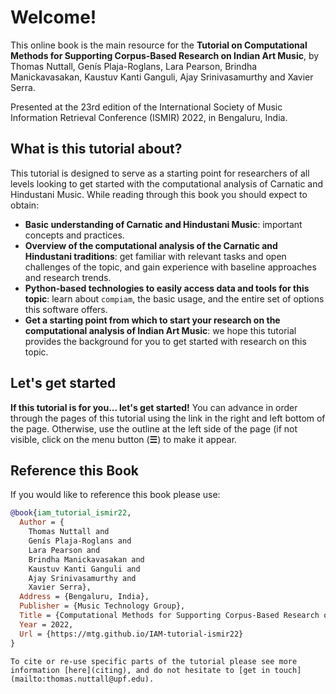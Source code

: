 # Welcome!

This online book is the main resource for the **Tutorial on Computational Methods for Supporting Corpus-Based Research on Indian Art Music**, by Thomas Nuttall, Genís Plaja-Roglans, Lara Pearson, Brindha Manickavasakan, Kaustuv Kanti Ganguli, Ajay Srinivasamurthy and Xavier Serra.

Presented at the 23rd edition of the International Society of Music Information Retrieval Conference (ISMIR) 2022, in Bengaluru, India.

## What is this tutorial about?
This tutorial is designed to serve as a starting point for researchers of all levels looking to get started with the computational analysis of Carnatic and Hindustani Music. While reading through this book you should expect to obtain:
* **Basic understanding of Carnatic and Hindustani Music**: important concepts and practices.
* **Overview of the computational analysis of the Carnatic and Hindustani traditions**: get familiar with relevant tasks and open challenges of the topic, and gain experience with baseline approaches and research trends.
* **Python-based technologies to easily access data and tools for this topic**: learn about ``compiam``, the basic usage, and the entire set of options this software offers.
* **Get a starting point from which to start your research on the computational analysis of Indian Art Music**: we hope this tutorial provides the background for you to get started with research on this topic.

## Let's get started
**If this tutorial is for you... let's get started!** You can advance in order through the pages of this tutorial using the link in the right and left bottom of the page. Otherwise, use the outline at the left side of the page (if not visible, click on the menu button (**☰**) to make it appear.


## Reference this Book

If you would like to reference this book please use:

```bibtex
@book{iam_tutorial_ismir22,
  Author = {
    Thomas Nuttall and 
    Genís Plaja-Roglans and 
    Lara Pearson and 
    Brindha Manickavasakan and 
    Kaustuv Kanti Ganguli and 
    Ajay Srinivasamurthy and 
    Xavier Serra},
  Address = {Bengaluru, India},
  Publisher = {Music Technology Group},
  Title = {Computational Methods for Supporting Corpus-Based Research on Indian Art Music},
  Year = 2022,
  Url = {https://mtg.github.io/IAM-tutorial-ismir22}
}
```

```{note}
To cite or re-use specific parts of the tutorial please see more information [here](citing), and do not hesitate to [get in touch](mailto:thomas.nuttall@upf.edu).
```